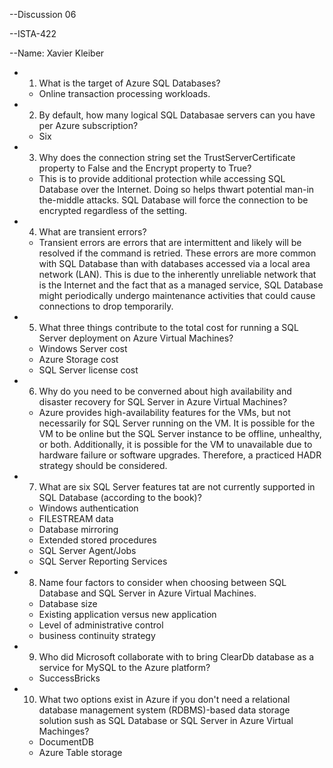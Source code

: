 --Discussion 06

--ISTA-422

--Name: Xavier Kleiber

 - 1. What is the target of Azure SQL Databases?
	- Online transaction processing workloads.

 - 2. By default, how many logical SQL Databasae servers can you have per Azure subscription?
	- Six

 - 3. Why does the connection string set the TrustServerCertificate property to False and the Encrypt property to True?
	- This is to provide additional protection while accessing SQL Database over the Internet. Doing so helps thwart potential man-in the-middle attacks. SQL Database will force the connection to be encrypted regardless of the setting.

 - 4. What are transient errors?
	- Transient errors are errors that are intermittent and likely will be resolved if the command is retried. These errors are more common with SQL Database than with databases accessed via a local area network (LAN). This is due to the inherently unreliable network that is the Internet and the fact that as a managed service, SQL Database might periodically undergo maintenance activities that could cause connections to drop temporarily.

 - 5. What three things contribute to the total cost for running a SQL Server deployment on Azure Virtual Machines?
	- Windows Server cost
	- Azure Storage cost
	- SQL Server license cost

 - 6. Why do you need to be converned about high availability and disaster recovery for SQL Server in Azure Virtual Machines?
	- Azure provides high-availability features for the VMs, but not necessarily for SQL Server running on the VM. It is possible for the VM to be online but the SQL Server instance to be offline, unhealthy, or both. Additionally, it is possible for the VM to unavailable due to hardware failure or software upgrades. Therefore, a practiced HADR strategy should be considered.

 - 7. What are six SQL Server features tat are not currently supported in SQL Database (according to the book)?
	- Windows authentication
	- FILESTREAM data
	- Database mirroring
	- Extended stored procedures
	- SQL Server Agent/Jobs
	- SQL Server Reporting Services

 - 8. Name four factors to consider when choosing between SQL Database and SQL Server in Azure Virtual Machines.
	- Database size
	- Existing application versus new application
	- Level of administrative control
	- business continuity strategy

 - 9. Who did Microsoft collaborate with to bring ClearDb database as a service for MySQL to the Azure platform?
	- SuccessBricks

 - 10. What two options exist in Azure if you don't need a relational database management system (RDBMS)-based data storage solution sush as SQL Database or SQL Server in Azure Virtual Machinges?
	- DocumentDB
	- Azure Table storage
